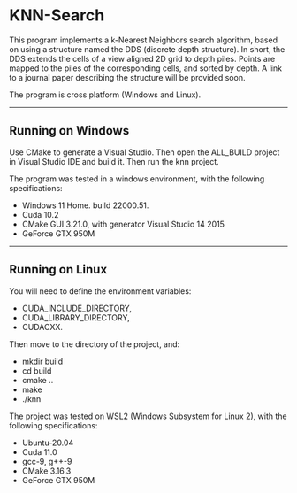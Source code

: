 # KNN-Search
This program implements a k-Nearest Neighbors search algorithm, based on using a structure named the DDS (discrete depth structure). In short, the DDS extends the cells of a view aligned 2D grid to depth piles. Points are mapped to the piles of the corresponding cells, and sorted by depth. A link to a journal paper describing the structure will be provided soon.


The program is cross platform (Windows and Linux).

********************************************************************************

## Running on Windows

Use CMake to generate a Visual Studio. Then open the ALL_BUILD project in Visual Studio IDE and build it. Then run the knn project.

The program was tested in a windows environment, with the following specifications:

* Windows 11 Home. build 22000.51.
* Cuda 10.2
* CMake GUI 3.21.0, with generator Visual Studio 14 2015
* GeForce GTX 950M


********************************************************************************

## Running on Linux

You will need to define the environment variables: 
* CUDA_INCLUDE_DIRECTORY, 
* CUDA_LIBRARY_DIRECTORY,
*  CUDACXX. 
  
Then move to the directory of the project, and:

* mkdir build
* cd build
* cmake ..
* make
* ./knn


The project was tested on WSL2 (Windows Subsystem for Linux 2), with the following specifications:

* Ubuntu-20.04
* Cuda 11.0
* gcc-9, g++-9
* CMake 3.16.3
* GeForce GTX 950M

